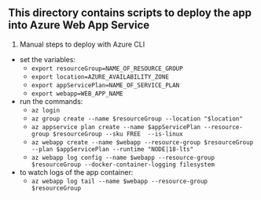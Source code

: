 ## This directory contains scripts to deploy the app into Azure Web App Service

1. Manual steps to deploy with Azure CLI
- set the variables:
    - `export resourceGroup=NAME_OF_RESOURCE_GROUP`
    - `export location=AZURE_AVAILABILITY_ZONE`
    - `export appServicePlan=NAME_OF_SERVICE_PLAN`
    - `export webapp=WEB_APP_NAME`
- run the commands:
    - `az login`
    - `az group create --name $resourceGroup --location "$location"`
    - `az appservice plan create --name $appServicePlan --resource-group $resourceGroup --sku FREE  --is-linux`
    - `az webapp create --name $webapp --resource-group $resourceGroup --plan $appServicePlan --runtime "NODE|18-lts"`
    - `az webapp log config --name $webapp --resource-group $resourceGroup --docker-container-logging filesystem`
- to watch logs of the app container:
    - `az webapp log tail --name $webapp --resource-group $resourceGroup`